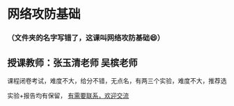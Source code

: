 # 网络攻防基础
###  （文件夹的名字写错了，这课叫网络攻防基础😄）
## 授课教师：张玉清老师 吴槟老师
课程闭卷考试，难度不大，给分不错，无点名，有两三个实验，难度不大，推荐选

实验+报告均有保留， [有需要联系，欢迎交流](https://github.com/XMF-7/UCAS-Courses-2025/blob/main/README.md)
